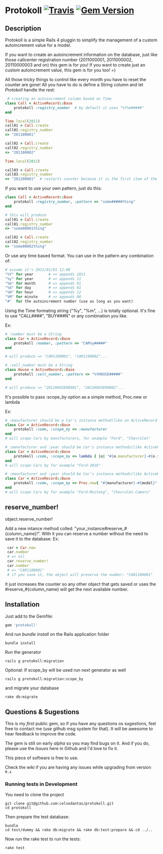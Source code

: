 # Protokoll [![Travis](https://api.travis-ci.org/celsodantas/protokoll.png)](http://travis-ci.org/celsodantas/protokoll) [![Gem Version](https://badge.fury.io/rb/protokoll.svg)](http://badge.fury.io/rb/protokoll)


## Description

Protokoll is a simple Rails 4 pluggin to simplify the management of a custom autoincrement value for a model.

If you want to create an autoincrement information on the database, just like those callcenter registration number (2011000001, 2011000002, 20110000003 and on) this gem is for you! If you want to create just an custom autoincrement value, this gem is for you too! =)

All those tricky things to control like every month you have to reset the counter are gone! All you have to do is define a String column and let _Protokoll_ handle the rest:


```ruby
 # creating an autoincrement column based on Time
class Call < ActiveRecord::Base
    protokoll :registry_number  # by default it uses "%Y%m#####"
end

Time.local(2011)
call01 = Call.create
call01.registry_number
=> "201100001"

call02 = Call.create
call02.registry_number
=> "201100002"

Time.local(2012)

call03 = Call.create
call03.registry_number
=> "201200001"  # restarts counter because it is the first item of the year
```

If you want to use your own pattern, just do this:

```ruby
class Call < ActiveRecord::Base
    protokoll :registry_number, :pattern => "some#####thing"
end

# this will produce
call01 = Call.create
call01.registry_number
=> "some00001thing"

call02 = Call.create
call02.registry_number
=> "some00002thing"
```

Or use any time based format. You can use in the pattern any combination of:

```ruby
# assume it's 2011/01/01 12:00
"%Y" for year   	# => appends 2011
"%y" for year   	# => appends 11
"%m" for month  	# => appends 01
"%d" for day	 	# => appends 01
"%H" for hour	 	# => appends 12
"%M" for minute 	# => appends 00
"#"  for the autoincrement number (use as long as you want)
```

Using the Time formating string ("%y", "%m", ...) is totally optional. It's fine to use "CALL####", "BUY###N" or any combination you like.

Ex:
```ruby
# :number must be a String
class Car < ActiveRecord::Base
    protokoll :number, :pattern => "CAR%y#####"
end

# will produce => "CAR1100001", "CAR1100002"...

# :sell_number must be a String
class House < ActiveRecord::Base
    protokoll :sell_number, :pattern => "%YHOUSE#####"
end

# will produce => "2011HOUSE00001", "2011HOUSE00002"...
```

It's possible to pass :scope_by option as a simple method, Proc.new or lambda

Ex:
```ruby
# :manufacturer should be a Car's instance method(like an ActiveRecord column)
class Car < ActiveRecord::Base
    protokoll :code, :scope_by => :manufacturer
end
# will scope Cars by manufacturers, for example "Ford", "Chevrolet"

# :manufacturer and :year should be Car's instance methods(like ActiveRecord columns)
class Car < ActiveRecord::Base
    protokoll :code, :scope_by => lambda { |o| "#{o.manufacturer}-#{o.year}" }
end
# will scope Cars by for example "Ford-2016"

# :manufacturer and :year should be Car's instance methods(like ActiveRecord columns)
class Car < ActiveRecord::Base
    protokoll :code, :scope_by => Proc.new{ "#{manufacturer}-#{model}" }
end
# will scope Cars by for example "Ford-Mustang", "Chevrolet-Camaro"
```


## reserve_number!

   object.reserve_number!

Add a new intance method colled: "your_instance#reserve_#{column_name}!".
With it you can reserve a number without the need to save it to the database. Ex:

```ruby
 car = Car.new
 car.number
 # => nil
 car.reserve_number!
 car.number
 # => "CAR1100001"
 # if you save it, the object will preserve the number: "CAR1100001"
```

It just increases the counter so any other object that gets saved or uses the #reserve_#{column_name} will get the next available number.

## Installation

Just add to the Gemfile:

```ruby
gem 'protokoll'
```

And run _bundle install_ on the Rails application folder

    bundle install

Run the generator

    rails g protokoll:migration

Optional: If scope_by will be used run next generator as well

    rails g protokoll:migration:scope_by

and migrate your database

    rake db:migrate


## Questions & Sugestions
This is my _first_ public gem, so if you have any questions os sugestions, feel free to contact me (use github msg system for that). It will be awesome to hear feedback to improve the code.

The gem is still on early _alpha_ so you may find bugs on it. And if you do, please use the _Issues_ here in Github and I'd love to fix it.

This piece of software is free to use.

Check the wiki if you are having any issues while upgrading from version `0.x`

### Running tests in Development

You need to clone the project

    git clone git@github.com:celsodantas/protokoll.git
    cd protokoll

Then  prepare the test database:

    bundle
    cd test/dummy && rake db:migrate && rake db:test:prepare && cd ../..

Now run the rake test to run the tests:

    rake test
